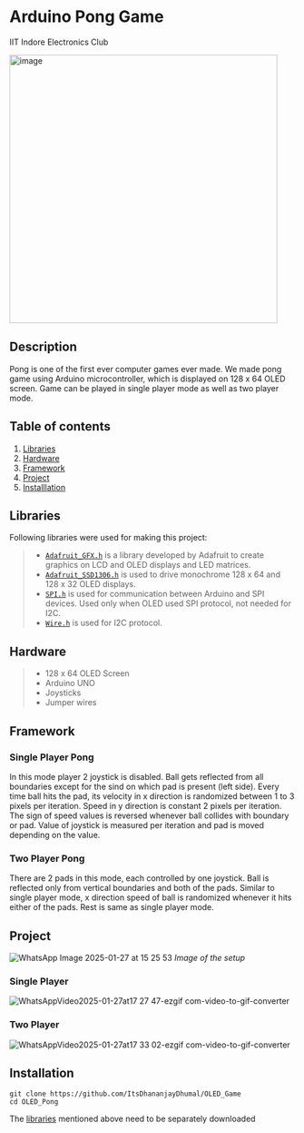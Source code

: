 # Arduino Pong Game
IIT Indore Electronics Club

<img width="472" alt="image" src="https://github.com/user-attachments/assets/711fdc6c-7bf3-4df9-bde1-89aed6daca08" />

## Description
Pong is one of the first ever computer games ever made. We made pong game using Arduino microcontroller, which is displayed on 128 x 64 OLED screen. Game can be played in single player mode as well as two player mode.

## Table of contents
1. [Libraries](#libraries)
2. [Hardware](#hardware)
3. [Framework](#framework)
4. [Project](#project)
5. [Installlation](#installation)

## Libraries
Following libraries were used for making this project:
> * [`Adafruit_GFX.h`](https://learn.adafruit.com/adafruit-gfx-graphics-library) is a library developed by Adafruit to create graphics on LCD and OLED displays and LED matrices.
> * [`Adafruit_SSD1306.h`](https://github.com/adafruit/Adafruit_SSD1306) is used to drive monochrome 128 x 64 and 128 x 32 OLED displays.
> * [`SPI.h`](https://docs.arduino.cc/language-reference/en/functions/communication/SPI/) is used for communication between Arduino and SPI devices. Used only when OLED used SPI protocol, not needed for I2C.
> * [`Wire.h`](https://docs.arduino.cc/language-reference/en/functions/communication/wire/) is used for I2C protocol.

## Hardware
> * 128 x 64 OLED Screen
> * Arduino UNO
> * Joysticks
> * Jumper wires

## Framework
### Single Player Pong
In this mode player 2 joystick is disabled. Ball gets reflected from all boundaries except for the sind on which pad is present (left side). Every time ball hits the pad, its velocity in x direction is randomized between 1 to 3 pixels per iteration. Speed in y direction is constant 2 pixels per iteration. The sign of speed values is reversed whenever ball collides with boundary or pad.
Value of joystick is measured per iteration and pad is moved depending on the value.
### Two Player Pong
There are 2 pads in this mode, each controlled by one joystick. Ball is reflected only from vertical boundaries and both of the pads. Similar to single player mode, x direction speed of ball is randomized whenever it hits either of the pads. Rest is same as single player mode.

## Project
![WhatsApp Image 2025-01-27 at 15 25 53](https://github.com/user-attachments/assets/a34ad7e4-a0e8-4412-9b4a-ad13d268e069)
_Image of the setup_
### Single Player
![WhatsAppVideo2025-01-27at17 27 47-ezgif com-video-to-gif-converter](https://github.com/user-attachments/assets/e81aa0d6-4b2b-4c7e-8936-39eab3d1351f)

### Two Player
![WhatsAppVideo2025-01-27at17 33 02-ezgif com-video-to-gif-converter](https://github.com/user-attachments/assets/03989de1-8d4b-43be-a9de-49b3e1c8396f)

## Installation
```shell
git clone https://github.com/ItsDhananjayDhumal/OLED_Game
cd OLED_Pong
```
The [libraries](#libraries) mentioned above need to be separately downloaded
